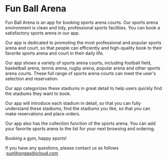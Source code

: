 # Fun Ball Arena

Fun Ball Arena is an app for booking sports arena courts. Our sports arena environment is clean and tidy, professional sports facilities. You can book a satisfactory sports arena in our app.

Our app is dedicated to promoting the most professional and popular sports arena and court, so that people can efficiently and high-quality book to their favorite sports arena and court in their daily life.

Our app shows a variety of sports arena courts, including football field, basketball arena, tennis arena, rugby arena, popular arena and other sports arena courts. These full range of sports arena courts can meet the user's selection and reservation.

Our app categorizes these stadiums in great detail to help users quickly find the stadiums they want to book.

Our app will introduce each stadium in detail, so that you can fully understand these stadiums, find the stadiums you like, so that you can make reservations and place orders.

Our app also has the collection function of the sports arena. You can add your favorite sports arena to the list for your next browsing and ordering.

Booking a gym, happy sports!

If you have any questions, please contact us as follows :sunlihongas@icloud.com

